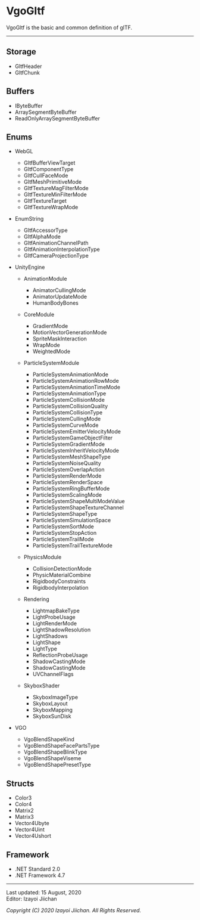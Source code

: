 # VgoGltf

VgoGltf is the basic and common definition of glTF.

___
## Storage

- GltfHeader
- GltfChunk

## Buffers

- IByteBuffer
- ArraySegmentByteBuffer
- ReadOnlyArraySegmentByteBuffer

## Enums

- WebGL
  - GltfBufferViewTarget
  - GltfComponentType
  - GltfCullFaceMode
  - GltfMeshPrimitiveMode
  - GltfTextureMagFilterMode
  - GltfTextureMinFilterMode
  - GltfTextureTarget
  - GltfTextureWrapMode

- EnumString
  - GltfAccessorType
  - GltfAlphaMode
  - GltfAnimationChannelPath
  - GltfAnimationInterpolationType
  - GltfCameraProjectionType

- UnityEngine
  - AnimationModule
    - AnimatorCullingMode
    - AnimatorUpdateMode
    - HumanBodyBones

  - CoreModule
    - GradientMode
    - MotionVectorGenerationMode
    - SpriteMaskInteraction
    - WrapMode
    - WeightedMode

  - ParticleSystemModule
    - ParticleSystemAnimationMode
    - ParticleSystemAnimationRowMode
    - ParticleSystemAnimationTimeMode
    - ParticleSystemAnimationType
    - ParticleSystemCollisionMode
    - ParticleSystemCollisionQuality
    - ParticleSystemCollisionType
    - ParticleSystemCullingMode
    - ParticleSystemCurveMode
    - ParticleSystemEmitterVelocityMode
    - ParticleSystemGameObjectFilter
    - ParticleSystemGradientMode
    - ParticleSystemInheritVelocityMode
    - ParticleSystemMeshShapeType
    - ParticleSystemNoiseQuality
    - ParticleSystemOverlapAction
    - ParticleSystemRenderMode
    - ParticleSystemRenderSpace
    - ParticleSystemRingBufferMode
    - ParticleSystemScalingMode
    - ParticleSystemShapeMultiModeValue
    - ParticleSystemShapeTextureChannel
    - ParticleSystemShapeType
    - ParticleSystemSimulationSpace
    - ParticleSystemSortMode
    - ParticleSystemStopAction
    - ParticleSystemTrailMode
    - ParticleSystemTrailTextureMode

  - PhysicsModule
    - CollisionDetectionMode
    - PhysicMaterialCombine
    - RigidbodyConstraints
    - RigidbodyInterpolation

  - Rendering
    - LightmapBakeType
    - LightProbeUsage
    - LightRenderMode
    - LightShadowResolution
    - LightShadows
    - LightShape
    - LightType
    - ReflectionProbeUsage
    - ShadowCastingMode
    - ShadowCastingMode
    - UVChannelFlags

  - SkyboxShader
    - SkyboxImageType
    - SkyboxLayout
    - SkyboxMapping
    - SkyboxSunDisk

- VGO
  - VgoBlendShapeKind
  - VgoBlendShapeFacePartsType
  - VgoBlendShapeBlinkType
  - VgoBlendShapeViseme
  - VgoBlendShapePresetType


## Structs

- Color3
- Color4
- Matrix2
- Matrix3
- Vector4Ubyte
- Vector4Uint
- Vector4Ushort

## Framework

- .NET Standard 2.0
- .NET Framework 4.7

___
Last updated: 15 August, 2020  
Editor: Izayoi Jiichan

*Copyright (C) 2020 Izayoi Jiichan. All Rights Reserved.*
